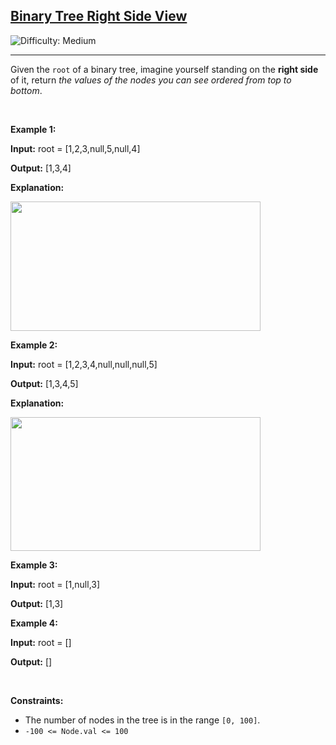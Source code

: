 <h2><a href="https://leetcode.com/problems/binary-tree-right-side-view">Binary Tree Right Side View</a></h2> <img src='https://img.shields.io/badge/Difficulty-Medium-orange' alt='Difficulty: Medium' /><hr><p>Given the <code>root</code> of a binary tree, imagine yourself standing on the <strong>right side</strong> of it, return <em>the values of the nodes you can see ordered from top to bottom</em>.</p>

<p>&nbsp;</p>
<p><strong class="example">Example 1:</strong></p>

<div class="example-block">
<p><strong>Input:</strong> <span class="example-io">root = [1,2,3,null,5,null,4]</span></p>

<p><strong>Output:</strong> <span class="example-io">[1,3,4]</span></p>

<p><strong>Explanation:</strong></p>

<p><img alt="" src="https://assets.leetcode.com/uploads/2024/11/24/tmpd5jn43fs-1.png" style="width: 400px; height: 207px;" /></p>
</div>

<p><strong class="example">Example 2:</strong></p>

<div class="example-block">
<p><strong>Input:</strong> <span class="example-io">root = [1,2,3,4,null,null,null,5]</span></p>

<p><strong>Output:</strong> <span class="example-io">[1,3,4,5]</span></p>

<p><strong>Explanation:</strong></p>

<p><img alt="" src="https://assets.leetcode.com/uploads/2024/11/24/tmpkpe40xeh-1.png" style="width: 400px; height: 214px;" /></p>
</div>

<p><strong class="example">Example 3:</strong></p>

<div class="example-block">
<p><strong>Input:</strong> <span class="example-io">root = [1,null,3]</span></p>

<p><strong>Output:</strong> <span class="example-io">[1,3]</span></p>
</div>

<p><strong class="example">Example 4:</strong></p>

<div class="example-block">
<p><strong>Input:</strong> <span class="example-io">root = []</span></p>

<p><strong>Output:</strong> <span class="example-io">[]</span></p>
</div>

<p>&nbsp;</p>
<p><strong>Constraints:</strong></p>

<ul>
	<li>The number of nodes in the tree is in the range <code>[0, 100]</code>.</li>
	<li><code>-100 &lt;= Node.val &lt;= 100</code></li>
</ul>

